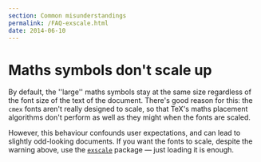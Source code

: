 ```yaml
---
section: Common misunderstandings
permalink: /FAQ-exscale.html
date: 2014-06-10
---
```


# Maths symbols don't scale up

By default, the ''large'' maths symbols stay at the same size
regardless of the font size of the text of the document.  There's good
reason for this: the `cmex` fonts aren't really designed to
scale, so that TeX's maths placement algorithms don't perform as
well as they might when the fonts are scaled.

However, this behaviour confounds user expectations, and can lead to
slightly odd-looking documents.  If you want the fonts to scale,
despite the warning above, use the [`exscale`](https://ctan.org/pkg/exscale) package&nbsp;&mdash; just
loading it is enough.

